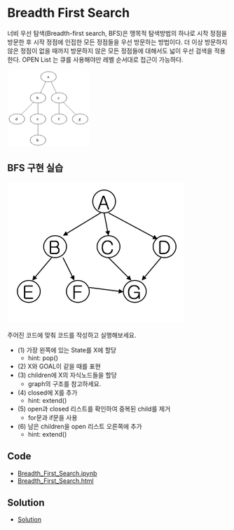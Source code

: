 # Breadth First Search

너비 우선 탐색(Breadth-first search, BFS)은 맹목적 탐색방법의 하나로 시작 정점을 방문한 후 시작 정점에 인접한 모든 정점들을 우선 방문하는 방법이다. 더 이상 방문하지 않은 정점이 없을 때까지 방문하지 않은 모든 정점들에 대해서도 넓이 우선 검색을 적용한다. OPEN List 는 큐를 사용해야만 레벨 순서대로 접근이 가능하다.

![BFS](./Images/Animated_BFS.gif)

## BFS 구현 실습

![graph](./Images/graph1.png)

주어진 코드에 맞춰 코드를 작성하고 실행해보세요.

- (1) 가장 왼쪽에 있는 State를 X에 할당
    - hint: pop()
- (2) X와 GOAL이 같을 때를 표현
- (3) children에 X의 자식노드들을 할당
    - graph의 구조를 참고하세요.
- (4) closed에 X를 추가
    - hint: extend()
- (5) open과 closed 리스트를 확인하여 중복된 child를 제거
	- for문과 if문을 사용
- (6) 남은 children을 open 리스트 오른쪽에 추가
    - hint: extend()

## Code

- [Breadth_First_Search.ipynb](./Breadth_First_Search.ipynb)
- [Breadth_First_Search.html](./Breadth_First_Search.html)

## Solution

- [Solution](./Solutions/Breadth_First_Search_Solution.ipynb)